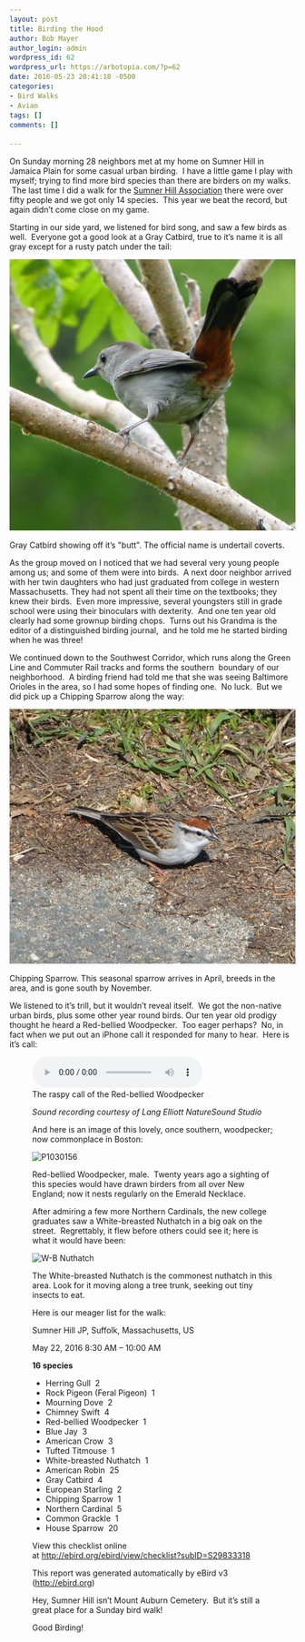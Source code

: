 ```yaml
---
layout: post
title: Birding the Hood
author: Bob Mayer
author_login: admin
wordpress_id: 62
wordpress_url: https://arbotopia.com/?p=62
date: 2016-05-23 20:41:18 -0500
categories:
- Bird Walks
- Avian
tags: []
comments: []

---
```

<p>On Sunday morning 28 neighbors met at my home on Sumner Hill in Jamaica Plain for some casual urban birding.  I have a little game I play with myself; trying to find more bird species than there are birders on my walks.  The last time I did a walk for the <a href="https://www.jphs.org/locales/2005/4/14/sumner-hill-historic-district.html">Sumner Hill Association</a> there were over fifty people and we got only 14 species.  This year we beat the record, but again didn’t come close on my game.</p>

<p>Starting in our side yard, we listened for bird song, and saw a few birds as well.  Everyone got a good look at a Gray Catbird, true to it’s name it is all gray except for a rusty patch under the tail:</p>

![](/images/P1000818.jpg)

<p>Gray Catbird showing off it’s "butt". The official name is undertail coverts.</p>

<p>As the group moved on I noticed that we had several very young people among us; and some of them were into birds.  A next door neighbor arrived with her twin daughters who had just graduated from college in western Massachusetts. They had not spent all their time on the textbooks; they knew their birds.  Even more impressive, several youngsters still in grade school were using their binoculars with dexterity.  And one ten year old clearly had some grownup birding chops.  Turns out his Grandma is the editor of a distinguished birding journal,  and he told me he started birding when he was three!</p>

<p>We continued down to the Southwest Corridor, which runs along the Green Line and Commuter Rail tracks and forms the southern  boundary of our neighborhood.  A birding friend had told me that she was seeing Baltimore Orioles in the area, so I had some hopes of finding one.  No luck.  But we did pick up a Chipping Sparrow along the way:</p>

![](/images/P1120526.jpg)

<p>Chipping Sparrow. This seasonal sparrow arrives in April, breeds in the area, and is gone south by November.</p>

<p>We listened to it’s trill, but it wouldn’t reveal itself.  We got the non-native urban birds, plus some other year round birds. Our ten year old prodigy thought he heard a Red-bellied Woodpecker.  Too eager perhaps?  No, in fact when we put out an iPhone call it responded for many to hear.  Here is it’s call:</p>

<p><!-- wp:audio {"id":208} --></p>
<figure class="wp-block-audio"><audio controls src="/images/2018/11/R-B-Woodpecker-1.mp3"></audio><br />
<figcaption>The raspy call of the Red-bellied Woodpecker</figcaption>

<p><!-- /wp:audio --></p>

<p><em>Sound recording courtesy of Lang Elliott NatureSound Studio</em></p>

<p>And here is an image of this lovely, once southern, woodpecker; now commonplace in Boston:</p>

<p><!-- wp:image {"id":1291} --></p>
<img src="/images/2016/05/P1030156.jpg" alt="P1030156" class="wp-image-1291"/>

<p>Red-bellied Woodpecker, male.  Twenty years ago a sighting of this species would have drawn birders from all over New England; now it nests regularly on the Emerald Necklace.</p>

<p>After admiring a few more Northern Cardinals, the new college graduates saw a White-breasted Nuthatch in a big oak on the street.  Regrettably, it flew before others could see it; here is what it would have been:</p>

<p><!-- wp:image {"id":1293} --></p>
<img src="/images/2016/05/W-B-Nuthatch.jpg" alt="W-B Nuthatch" class="wp-image-1293"/>

<p>The White-breasted Nuthatch is the commonest nuthatch in this area. Look for it moving along a tree trunk, seeking out tiny insects to eat.</p>

<p>Here is our meager list for the walk:</p>

<p>Sumner Hill JP, Suffolk, Massachusetts, US</p>

<p>May 22, 2016 8:30 AM – 10:00 AM</p>

<p><strong>16 species</strong></p>

<p><!-- wp:list --></p>
<ul>
<li>Herring Gull  2</li>
<li>Rock Pigeon (Feral Pigeon)  1</li>
<li>Mourning Dove  2</li>
<li>Chimney Swift  4</li>
<li>Red-bellied Woodpecker  1</li>
<li>Blue Jay  3</li>
<li>American Crow  3</li>
<li>Tufted Titmouse  1</li>
<li>White-breasted Nuthatch  1</li>
<li>American Robin  25</li>
<li>Gray Catbird  4</li>
<li>European Starling  2</li>
<li>Chipping Sparrow  1</li>
<li>Northern Cardinal  5</li>
<li>Common Grackle  1</li>
<li>House Sparrow  20</li>
</ul>
<p><!-- /wp:list --></p>

<p>View this checklist online at <a href="http://ebird.org/ebird/view/checklist?subID=S29833318">http://ebird.org/ebird/view/checklist?subID=S29833318</a><br></p>

<p>This report was generated automatically by eBird v3 (<a href="http://ebird.org/">http://ebird.org</a>)</p>

<p>Hey, Sumner Hill isn’t Mount Auburn Cemetery.  But it’s still a great place for a Sunday bird walk!</p>

<p>Good Birding!<br></p>